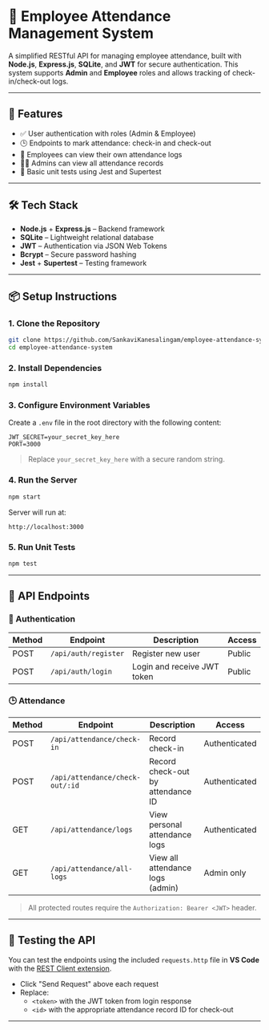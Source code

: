 # 🧪 Employee Attendance Management System

A simplified RESTful API for managing employee attendance, built with **Node.js**, **Express.js**, **SQLite**, and **JWT** for secure authentication. This system supports **Admin** and **Employee** roles and allows tracking of check-in/check-out logs.

---

## 🚀 Features

- ✅ User authentication with roles (Admin & Employee)
- 🕒 Endpoints to mark attendance: check-in and check-out
- 👤 Employees can view their own attendance logs
- 🧑‍💼 Admins can view all attendance records
- 🧪 Basic unit tests using Jest and Supertest

---

## 🛠️ Tech Stack

- **Node.js** + **Express.js** – Backend framework
- **SQLite** – Lightweight relational database
- **JWT** – Authentication via JSON Web Tokens
- **Bcrypt** – Secure password hashing
- **Jest** + **Supertest** – Testing framework

---

## 📦 Setup Instructions

### 1. Clone the Repository

```bash
git clone https://github.com/SankaviKanesalingam/employee-attendance-system.git
cd employee-attendance-system
```

### 2. Install Dependencies

```bash
npm install
```

### 3. Configure Environment Variables

Create a `.env` file in the root directory with the following content:

```env
JWT_SECRET=your_secret_key_here
PORT=3000
```

> Replace `your_secret_key_here` with a secure random string.

### 4. Run the Server

```bash
npm start
```

Server will run at:  
```
http://localhost:3000
```

### 5. Run Unit Tests

```bash
npm test
```

---

## 📡 API Endpoints

### 🔐 Authentication

| Method | Endpoint              | Description                     | Access      |
|--------|-----------------------|---------------------------------|-------------|
| POST   | `/api/auth/register`  | Register new user               | Public      |
| POST   | `/api/auth/login`     | Login and receive JWT token     | Public      |

### 🕒 Attendance

| Method | Endpoint                       | Description                         | Access       |
|--------|--------------------------------|-------------------------------------|--------------|
| POST   | `/api/attendance/check-in`     | Record check-in                     | Authenticated|
| POST   | `/api/attendance/check-out/:id`| Record check-out by attendance ID   | Authenticated|
| GET    | `/api/attendance/logs`         | View personal attendance logs       | Authenticated|
| GET    | `/api/attendance/all-logs`     | View all attendance logs (admin)    | Admin only   |

> All protected routes require the `Authorization: Bearer <JWT>` header.

---

## 🧪 Testing the API

You can test the endpoints using the included `requests.http` file in **VS Code** with the [REST Client extension](https://marketplace.visualstudio.com/items?itemName=humao.rest-client).

- Click "Send Request" above each request
- Replace:
  - `<token>` with the JWT token from login response
  - `<id>` with the appropriate attendance record ID for check-out

---


